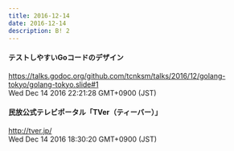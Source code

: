 ```yaml
---
title: 2016-12-14
date: 2016-12-14
description: B! 2
---
```


#### テストしやすいGoコードのデザイン
https://talks.godoc.org/github.com/tcnksm/talks/2016/12/golang-tokyo/golang-tokyo.slide#1<br>
Wed Dec 14 2016 22:21:28 GMT+0900 (JST)<br>


#### 民放公式テレビポータル「TVer（ティーバー）」
http://tver.jp/<br>
Wed Dec 14 2016 18:30:20 GMT+0900 (JST)<br>


